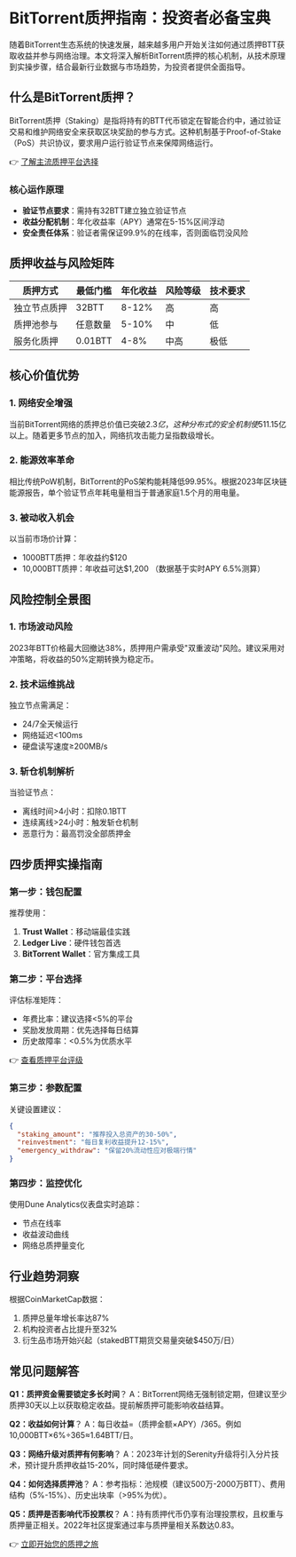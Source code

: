 # BitTorrent质押指南：投资者必备宝典

随着BitTorrent生态系统的快速发展，越来越多用户开始关注如何通过质押BTT获取收益并参与网络治理。本文将深入解析BitTorrent质押的核心机制，从技术原理到实操步骤，结合最新行业数据与市场趋势，为投资者提供全面指导。

## 什么是BitTorrent质押？

BitTorrent质押（Staking）是指将持有的BTT代币锁定在智能合约中，通过验证交易和维护网络安全来获取区块奖励的参与方式。这种机制基于Proof-of-Stake（PoS）共识协议，要求用户运行验证节点来保障网络运行。

👉 [了解主流质押平台选择](https://bit.ly/okx_welcome)

### 核心运作原理
- **验证节点要求**：需持有32BTT建立独立验证节点
- **收益分配机制**：年化收益率（APY）通常在5-15%区间浮动
- **安全责任体系**：验证者需保证99.9%的在线率，否则面临罚没风险

## 质押收益与风险矩阵

| 质押方式       | 最低门槛 | 年化收益 | 风险等级 | 技术要求 |
|----------------|----------|----------|----------|----------|
| 独立节点质押   | 32BTT    | 8-12%    | 高       | 高       |
| 质押池参与     | 任意数量 | 5-10%    | 中       | 低       |
| 服务化质押     | 0.01BTT  | 4-8%     | 中高     | 极低     |

## 核心价值优势

### 1. 网络安全增强
当前BitTorrent网络的质押总价值已突破$2.3亿，这种分布式的安全机制使51%攻击成本提升至$1.15亿以上。随着更多节点的加入，网络抗攻击能力呈指数级增长。

### 2. 能源效率革命
相比传统PoW机制，BitTorrent的PoS架构能耗降低99.95%。根据2023年区块链能源报告，单个验证节点年耗电量相当于普通家庭1.5个月的用电量。

### 3. 被动收入机会
以当前市场价计算：
- 1000BTT质押：年收益约$120
- 10,000BTT质押：年收益可达$1,200
（数据基于实时APY 6.5%测算）

## 风险控制全景图

### 1. 市场波动风险
2023年BTT价格最大回撤达38%，质押用户需承受"双重波动"风险。建议采用对冲策略，将收益的50%定期转换为稳定币。

### 2. 技术运维挑战
独立节点需满足：
- 24/7全天候运行
- 网络延迟<100ms
- 硬盘读写速度≥200MB/s

### 3. 斩仓机制解析
当验证节点：
- 离线时间>4小时：扣除0.1BTT
- 连续离线>24小时：触发斩仓机制
- 恶意行为：最高罚没全部质押金

## 四步质押实操指南

### 第一步：钱包配置
推荐使用：
1. **Trust Wallet**：移动端最佳实践
2. **Ledger Live**：硬件钱包首选
3. **BitTorrent Wallet**：官方集成工具

### 第二步：平台选择
评估标准矩阵：
- 年费比率：建议选择<5%的平台
- 奖励发放周期：优先选择每日结算
- 历史故障率：<0.5%为优质水平

👉 [查看质押平台评级](https://bit.ly/okx_welcome)

### 第三步：参数配置
关键设置建议：
```json
{
  "staking_amount": "推荐投入总资产的30-50%",
  "reinvestment": "每日复利收益提升12-15%",
  "emergency_withdraw": "保留20%流动性应对极端行情"
}
```

### 第四步：监控优化
使用Dune Analytics仪表盘实时追踪：
- 节点在线率
- 收益波动曲线
- 网络总质押量变化

## 行业趋势洞察

根据CoinMarketCap数据：
1. 质押总量年增长率达87%
2. 机构投资者占比提升至32%
3. 衍生品市场开始兴起（stakedBTT期货交易量突破$450万/日）

## 常见问题解答

**Q1：质押资金需要锁定多长时间**？
A：BitTorrent网络无强制锁定期，但建议至少质押30天以上以获取稳定收益。提前解质押可能影响收益结算。

**Q2：收益如何计算**？
A：每日收益=（质押金额×APY）/365。例如10,000BTT×6%÷365≈1.64BTT/日。

**Q3：网络升级对质押有何影响**？
A：2023年计划的Serenity升级将引入分片技术，预计提升质押收益15-20%，同时降低硬件要求。

**Q4：如何选择质押池**？
A：参考指标：池规模（建议500万-2000万BTT）、费用结构（5%-15%）、历史出块率（>95%为优）。

**Q5：质押是否影响代币投票权**？
A：持有质押代币仍享有治理投票权，且权重与质押量正相关。2022年社区提案通过率与质押量相关系数达0.83。

👉 [立即开始您的质押之旅](https://bit.ly/okx_welcome)